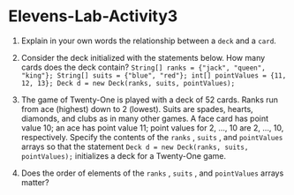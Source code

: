 # Elevens-Lab-Activity3

1. Explain in your own words the relationship between a `deck` and a `card`.

1. Consider the deck initialized with the statements below. How many cards does the deck contain?
`String[] ranks = {"jack", "queen", "king"};
String[] suits = {"blue", "red"};
int[] pointValues = {11, 12, 13};
Deck d = new Deck(ranks, suits, pointValues);`

1. The game of Twenty-One is played with a deck of 52 cards. Ranks run from ace (highest) down to 2
(lowest). Suits are spades, hearts, diamonds, and clubs as in many other games. A face card has point
value 10; an ace has point value 11; point values for 2, ..., 10 are 2, ..., 10, respectively. Specify the
contents of the `ranks` , `suits` , and `pointValues` arrays so that the statement
`Deck d = new Deck(ranks, suits, pointValues);`
initializes a deck for a Twenty-One game.

1. Does the order of elements of the `ranks` , `suits` , and `pointValues` arrays matter?
